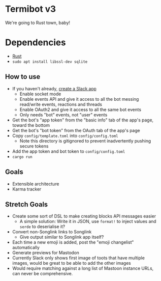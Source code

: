 # Termibot v3

We're going to Rust town, baby!

# Dependencies

* [Rust](https://www.rust-lang.org/tools/install)
* `sudo apt install libssl-dev sqlite`

## How to use

* If you haven't already, [create a Slack app](https://api.slack.com/authentication/basics)
  * Enable socket mode
  * Enable events API and give it access to all the bot messing read/write events, reactions and threads
  * Enable OAuth2 and give it access to all the same bot events
  * Only needs "bot" events, not "user" events
* Get the bot's "app token" from the "basic info" tab of the app's page, toward the bottom
* Get the bot's "bot token" from the OAuth tab of the app's page
* Copy `config/template.toml` into `config/config.toml`
  * Note this directory is gitignored to prevent inadvertently pushing secure tokens
* Add the app token and bot token to `config/config.toml`
* `cargo run`

## Goals

* Extensible architecture
* Karma tracker

## Stretch Goals

* Create some sort of DSL to make creating blocks API messages easier
  * A simple solution: Write it in JSON, use `format!` to inject values and `serde` to deserialise it?
* Convert non-Songlink links to Songlink
  * Give output similar to Songlink app itself?
* Each time a new emoji is added, post the "emoji changelist" automatically
* Generate previews for Mastodon
 * Currently Slack only shows first image of toots that have multiple images, would be great to be able to add the other images
 * Would require matching against a long list of Mastoon instance URLs, can never be comprehensive.
